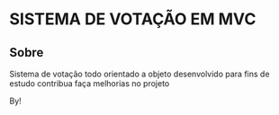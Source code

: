 
# SISTEMA DE VOTAÇÃO EM MVC




## Sobre

Sistema de votação todo orientado a objeto desenvolvido para fins de estudo
contribua faça melhorias no projeto

 By!
